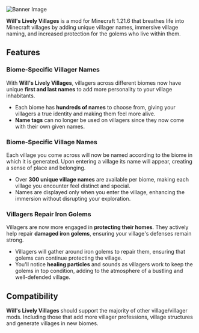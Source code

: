 ![Banner Image](https://cdn.modrinth.com/data/cached_images/9f057b66e000dfd6aa22621857512bf0f90df90d.png)

**Will's Lively Villages** is a mod for Minecraft 1.21.6 that breathes life into Minecraft villages by adding unique villager names, immersive village naming, and increased protection for the golems who live within them.

## Features

### Biome-Specific Villager Names
With **Will's Lively Villages**, villagers across different biomes now have unique **first and last names** to add more personality to your village inhabitants.

- Each biome has **hundreds of names** to choose from, giving your villagers a true identity and making them feel more alive.
- **Name tags** can no longer be used on villagers since they now come with their own given names.

### Biome-Specific Village Names
Each village you come across will now be named according to the biome in which it is generated. Upon entering a village its name will appear, creating a sense of place and belonging.

- Over **300 unique village names** are available per biome, making each village you encounter feel distinct and special.
- Names are displayed only when you enter the village, enhancing the immersion without disrupting your exploration.

### Villagers Repair Iron Golems
Villagers are now more engaged in **protecting their homes**. They actively help repair **damaged iron golems**, ensuring your village's defenses remain strong.

- Villagers will gather around iron golems to repair them, ensuring that golems can continue protecting the village.
- You'll notice **healing particles** and sounds as villagers work to keep the golems in top condition, adding to the atmosphere of a bustling and well-defended village.

## Compatibility

**Will's Lively Villages** should support the majority of other village/villager mods. Including those that add more villager professions, village structures and generate villages in new biomes.